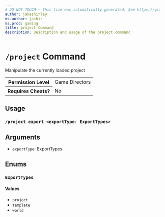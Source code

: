 ```yaml
---
# DO NOT TOUCH — This file was automatically generated. See https://github.com/mojang/minecraftapidocsgenerator to modify descriptions, examples, etc.
author: jakeshirley
ms.author: jashir
ms.prod: gaming
title: project Command
description: Description and usage of the project command
---
```

# `/project` Command
Manipulate the currently loaded project

<table>
  <tr>
    <th>Permission Level</th>
    <td>Game Directors</td>
  </tr>
  <tr>
    <th>Requires Cheats?</th>
    <td>No</td>
  </tr>
</table>

## Usage
### `/project export <exportType: ExportTypes>`

## Arguments
- `exportType`: ExportTypes

## Enums
### `ExportTypes`

#### Values
- `project`
- `template`
- `world`
